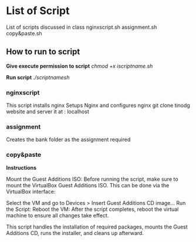 #  List of Script
List of scripts discussed in class
nginxscript.sh
assignment.sh
copy&paste.sh
## How to run to script

**Give execute permission to script**
_chmod +x iscriptname.sh_

**Run script**
_./scriptnamesh_

### nginxscript
This script installs nginx
Setups Nginx and configures nginx
git clone tinodg website and server it at : localhost

### assignment
Creates the bank folder as the assignment required

### copy&paste

**Instructions**

Mount the Guest Additions ISO: Before running the script, make sure to mount the VirtualBox Guest Additions ISO. This can be done via the VirtualBox interface:

Select the VM and go to Devices > Insert Guest Additions CD image...
Run the Script: 
Reboot the VM: After the script completes, reboot the virtual machine to ensure all changes take effect.

This script handles the installation of required packages, mounts the Guest Additions CD, runs the installer, and cleans up afterward.
